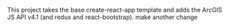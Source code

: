 This project takes the base create-react-app template and adds the ArcGIS JS API v4.1 (and redux and react-bootstrap).
make another change
